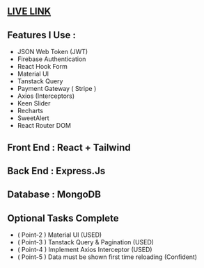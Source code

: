 ## [LIVE LINK](https://bmarry.web.app)
## Features I Use :
- JSON Web Token (JWT)
- Firebase Authentication
- React Hook Form
- Material UI
- Tanstack Query 
- Payment Gateway ( Stripe ) 
- Axios (Interceptors)
- Keen Slider
- Recharts
- SweetAlert
- React Router DOM
## Front End : React + Tailwind
## Back End : Express.Js
## Database : MongoDB
## Optional Tasks Complete
- ( Point-2 ) Material UI (USED)
- ( Point-3 ) Tanstack Query & Pagination (USED)
- ( Point-4 ) Implement Axios Interceptor (USED)
- ( Point-5 ) Data must be shown first time reloading (Confident)
